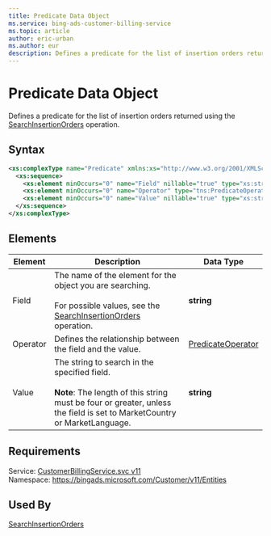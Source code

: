 ```yaml
---
title: Predicate Data Object
ms.service: bing-ads-customer-billing-service
ms.topic: article
author: eric-urban
ms.author: eur
description: Defines a predicate for the list of insertion orders returned using the [SearchInsertionOrders](../customer-billing-service/searchinsertionorders.md) operation.
---
```

# Predicate Data Object
Defines a predicate for the list of insertion orders returned using the [SearchInsertionOrders](../customer-billing-service/searchinsertionorders.md) operation.

## Syntax
```xml
<xs:complexType name="Predicate" xmlns:xs="http://www.w3.org/2001/XMLSchema">
  <xs:sequence>
    <xs:element minOccurs="0" name="Field" nillable="true" type="xs:string" />
    <xs:element minOccurs="0" name="Operator" type="tns:PredicateOperator" />
    <xs:element minOccurs="0" name="Value" nillable="true" type="xs:string" />
  </xs:sequence>
</xs:complexType>
```

## <a name="elements"></a>Elements

|Element|Description|Data Type|
|-----------|---------------|-------------|
|<a name="field"></a>Field|The name of the element for  the object you are searching.<br /><br />For possible values, see the [SearchInsertionOrders](../customer-billing-service/searchinsertionorders.md) operation.|**string**|
|<a name="operator"></a>Operator|Defines the relationship between the field and the value.|[PredicateOperator](predicateoperator.md)|
|<a name="value"></a>Value|The string to search in the specified field.<br /><br />**Note**: The length of this string must be four or greater, unless the field is set to MarketCountry or MarketLanguage.|**string**|

## Requirements
Service: [CustomerBillingService.svc v11](https://clientcenter.api.bingads.microsoft.com/Api/Billing/v11/CustomerBillingService.svc)  
Namespace: https://bingads.microsoft.com/Customer/v11/Entities  

## Used By
[SearchInsertionOrders](searchinsertionorders.md)  
